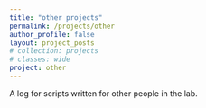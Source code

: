 ```yaml
---
title: "other projects"
permalink: /projects/other
author_profile: false
layout: project_posts
# collection: projects
# classes: wide
project: other
---
```


A log for scripts written for other people in the lab.
